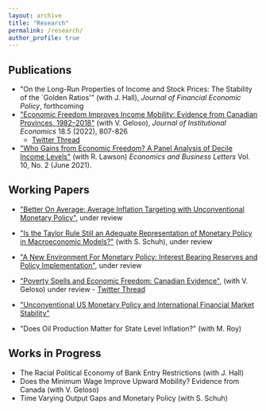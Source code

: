 ```yaml
---
layout: archive
title: "Research"
permalink: /research/
author_profile: true
---
```


## Publications 
- "On the Long-Run Properties of Income and Stock Prices: The Stability of the `Golden Ratios'" (with J. Hall), <i>Journal of Financial Economic Policy</i>, forthcoming
- ["Economic Freedom Improves Income Mobility: Evidence from Canadian Provinces, 1982–2018"](https://www.cambridge.org/core/journals/journal-of-institutional-economics/article/economic-freedom-improves-income-mobility-evidence-from-canadian-provinces-19822018/01BC8700CF6897480369F0BBB9BA8F97) (with V. Geloso), <i>Journal of Institutional Economics</i> 18.5 (2022), 807-826
    - [Twitter Thread](https://twitter.com/VincentGeloso/status/1409530926896402439?s=20)
- ["Who Gains from Economic Freedom? A Panel Analysis of Decile Income Levels"](https://reunido.uniovi.es/index.php/EBL/article/view/15513) (with R. Lawson) <i>Economics and Business Letters</i> Vol. 10, No. 2 (June 2021).


## Working Papers
- ["Better On Average: Average Inflation Targeting with Unconventional Monetary Policy"](/files/Better_On_Average.pdf), under review

- ["Is the Taylor Rule Still an Adequate Representation of Monetary Policy in Macroeconomic Models?"](/files/Taylor_Rule.pdf) (with S. Schuh), under review


- ["A New Environment For Monetary Policy: Interest Bearing Reserves and Policy Implementation"](/files/IOR_Literature_Review.pdf), under review

- ["Poverty Spells and Economic Freedom: Canadian Evidence"](https://papers.ssrn.com/sol3/papers.cfm?abstract_id=4653144), (with V. Geloso) under review
      - [Twitter Thread](https://twitter.com/VincentGeloso/status/1731761888378167656)

- ["Unconventional US Monetary Policy and International Financial Market Stability"](/files/finstab.pdf)

- "Does Oil Production Matter for State Level Inflation?" (with M. Roy)



## Works in Progress 
- The Racial Political Economy of Bank Entry Restrictions (with J. Hall)
- Does the Minimum Wage Improve Upward Mobility? Evidence from Canada (with V. Geloso)
- Time Varying Output Gaps and Monetary Policy (with S. Schuh)



